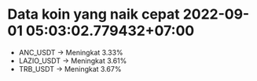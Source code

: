 # Data koin yang naik cepat 2022-09-01 05:03:02.779432+07:00

* ANC_USDT -> Meningkat 3.33%
* LAZIO_USDT -> Meningkat 3.61%
* TRB_USDT -> Meningkat 3.67%
